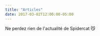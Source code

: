```yaml
---
title: "Articles"
date: 2017-03-02T12:00:00-05:00
---
```

Ne perdez rien de l'actualité de Spidercat 😼